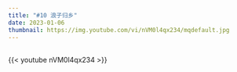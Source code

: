 ```yaml
---
title: "#10 浪子归乡"
date: 2023-01-06
thumbnail: https://img.youtube.com/vi/nVM0l4qx234/mqdefault.jpg
---
```


## <!--more-->

{{< youtube nVM0l4qx234 >}}
